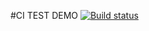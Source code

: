 #CI TEST DEMO
[![Build status](https://ci.appveyor.com/api/projects/status/321q81wxviy8s3h5?svg=true)](https://ci.appveyor.com/project/AlexeySaulin/test-1)